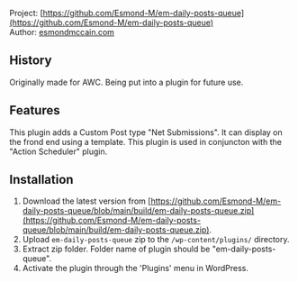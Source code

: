 Project: [https://github.com/Esmond-M/em-daily-posts-queue](https://github.com/Esmond-M/em-daily-posts-queue)<br>
Author: [esmondmccain.com](https://esmondmccain.com/)
## History
Originally made for AWC. Being put into a plugin for future use.
## Features
This plugin adds a Custom Post type "Net Submissions". It can display on the frond end using a template. This plugin is used in conjuncton with the "Action Scheduler" plugin.
 ## Installation

1. Download the latest version from [https://github.com/Esmond-M/em-daily-posts-queue/blob/main/build/em-daily-posts-queue.zip](https://github.com/Esmond-M/em-daily-posts-queue/blob/main/build/em-daily-posts-queue.zip).
2. Upload `em-daily-posts-queue` zip to the `/wp-content/plugins/` directory.
3. Extract zip folder. Folder name of plugin should be "em-daily-posts-queue".
4. Activate the plugin through the 'Plugins' menu in WordPress.



